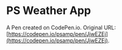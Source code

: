 # PS Weather App

A Pen created on CodePen.io. Original URL: [https://codepen.io/psamp/pen/JjwEZEj](https://codepen.io/psamp/pen/JjwEZEj).

